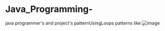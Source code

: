 # Java_Programming-
java programmer's  and project's
patternUsingLoops patterns like 
![image](https://github.com/BVENKATASRAVANAKUMAR/Java_Programming-/assets/131847253/3bb24138-74e6-4752-8969-e8d4d3d75414)

